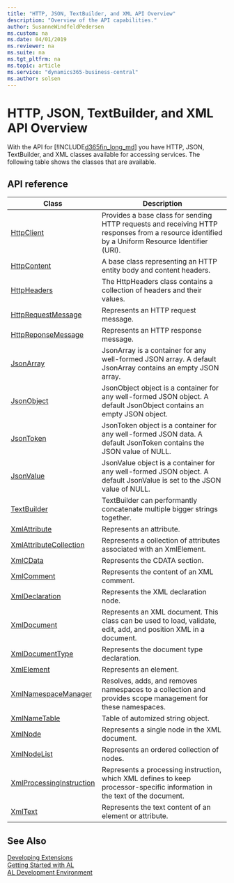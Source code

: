 ```yaml
---
title: "HTTP, JSON, TextBuilder, and XML API Overview"
description: "Overview of the API capabilities."
author: SusanneWindfeldPedersen
ms.custom: na
ms.date: 04/01/2019
ms.reviewer: na
ms.suite: na
ms.tgt_pltfrm: na
ms.topic: article
ms.service: "dynamics365-business-central"
ms.author: solsen
---
```


# HTTP, JSON, TextBuilder, and XML API Overview
With the API for [!INCLUDE[d365fin_long_md](includes/d365fin_long_md.md)] you have HTTP, JSON, TextBuilder, and XML classes available for accessing services. The following table shows the classes that are available. 

## API reference

|Class|Description|
|-----|-----------|
|[HttpClient](methods-auto/httpclient-data-type.md)|Provides a base class for sending HTTP requests and receiving HTTP responses from a resource identified by a Uniform Resource Identifier (URI).|
|[HttpContent](methods-auto/httpcontent-data-type.md)|A base class representing an HTTP entity body and content headers.|
|[HttpHeaders](methods-auto/httpheaders-data-type.md)|The HttpHeaders class contains a collection of headers and their values.|
|[HttpRequestMessage](methods-auto/httprequestmessage-data-type.md)|Represents an HTTP request message.|
|[HttpReponseMessage](methods-auto/httpresponsemessage-data-type.md)|Represents an HTTP response message.|
|[JsonArray](methods-auto/jsonarray-data-type.md)|JsonArray is a container for any well-formed JSON array. A default JsonArray contains an empty JSON array.|
|[JsonObject](methods-auto/jsonobject-data-type.md)|JsonObject object is a container for any well-formed JSON object. A default JsonObject contains an empty JSON object.|
|[JsonToken](methods-auto/jsontoken-data-type.md)|JsonToken object is a container for any well-formed JSON data. A default JsonToken contains the JSON value of NULL.|
|[JsonValue](methods-auto/jsonvalue-data-type.md)|JsonValue object is a container for any well-formed JSON object. A default JsonValue is set to the JSON value of NULL.|
|[TextBuilder](methods-auto/textbuilder-data-type.md)|TextBuilder can performantly concatenate multiple bigger strings together.|
|[XmlAttribute](methods-auto/xmlattribute-data-type.md)|Represents an attribute.|
|[XmlAttributeCollection](methods-auto/xmlattributecollection-data-type.md)|Represents a collection of attributes associated with an XmlElement.|
|[XmlCData](methods-auto/xmlcdata-data-type.md)|Represents the CDATA section.|
|[XmlComment](methods-auto/xmlcomment-data-type.md)|Represents the content of an XML comment.|
|[XmlDeclaration](methods-auto/xmldeclaration-data-type.md)|Represents the XML declaration node.|
|[XmlDocument](methods-auto/xmldocument-data-type.md)|Represents an XML document. This class can be used to load, validate, edit, add, and position XML in a document.|
|[XmlDocumentType](methods-auto/xmldocumenttype-data-type.md)|Represents the document type declaration.|
|[XmlElement](methods-auto/xmlelement-data-type.md)|Represents an element.|
|[XmlNamespaceManager](methods-auto/xmlnamespacemanager-data-type.md)|Resolves, adds, and removes namespaces to a collection and provides scope management for these namespaces.|
|[XmlNameTable](methods-auto/xmlnametable-data-type.md)|Table of automized string object.|
|[XmlNode](methods-auto/xmlnode-data-type.md)|Represents a single node in the XML document.|
|[XmlNodeList](methods-auto/xmlnodelist-data-type.md)|Represents an ordered collection of nodes.|
|[XmlProcessingInstruction](methods-auto/xmlprocessinginstruction-data-type.md)|Represents a processing instruction, which XML defines to keep processor-specific information in the text of the document.|
|[XmlText](methods-auto/xmltext-data-type.md)|Represents the text content of an element or attribute.|


## See Also
[Developing Extensions](devenv-dev-overview.md)  
[Getting Started with AL](devenv-get-started.md)  
[AL Development Environment](devenv-reference-overview.md)  